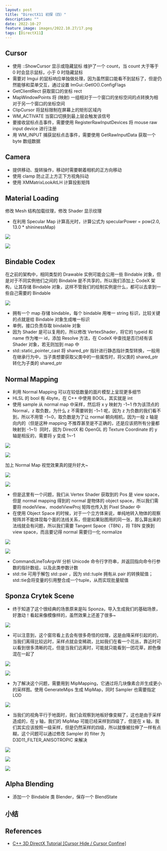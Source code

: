 ```yaml
---
layout: post
title: "DirectX11 初探（四）"
description: ""
date: 2022-10-27
feature_image: images/2022.10.27/17.png
tags: [DirectX11]
---
```


<!--more-->

## Cursor

- 使用 ::ShowCursor 显示或隐藏鼠标 维护了一个 count，当 count 大于等于 0 时会显示鼠标，小于 0 时隐藏鼠标
- 需要对 Imgui 的鼠标响应单独做处理，因为虽然窗口能看不到鼠标了，但是仍然能够和菜单交互，通过设置 ImGui::GetIO().ConfigFlags
- GetClientRect 获取窗口的坐标 rect
- MapWindowPoints 将 (映射) 一组相对于一个窗口的坐标空间的点转换为相对于另一个窗口的坐标空间
- ClipCursor 将鼠标限制在屏幕上的矩形区域内
- WM_ACTIVATE 当窗口切换到最上层会触发该信号
- 要接收鼠标点击事件，需要使用 RegisterRawInputDevices 将 mouse raw input device 进行注册
- 用 WM_INPUT 捕获鼠标点击事件，需要使用 GetRawInputData 获取一个 byte 数组数据

## Camera

- 提供移动、旋转操作，移动时需要朝着相机的正方向移动
- 使用 clamp 防止正上方正下方视角抖动
- 使用 XMMatrixLookAtLH 计算投影矩阵

## Material Loading

修改 Mesh 结构加载纹理，修改 Shader 显示纹理

- 在利用 Specular Map 计算高光时，计算公式为 specularPower = pow(2.0, 13.0 * shininessMap)

![](../images/2022.10.27/0.png)

![](../images/2022.10.27/3.png)

## Bindable Codex

在之前的架构中，相同类型的 Drawable 实例可能会公用一些 Bindable 对象，但是对于不同实例他们之间的 Bindable 是不共享的，所以我们添加上 CodeX 架构，让其存储 Bindable 对象，这样不管我们的绘制实例是什么，都可以去拿到一些自己需要的 Bindable

![](../images/2022.10.27/2.png)

- 拥有一个 map 存储 bindable，每个 bindable 用唯一 string 标识，比较关键的点就是给 Bindable 对象生成唯一标识
- 单例，接口负责存取 bindable 对象
- 因为 Shader 是可以复用的，所以修改 VertexShader，将它的 typeid 和 name 作为唯一 id，添加 Resolve 方法，在 CodeX 中查找是否已经有该 Shader 对象，若无则加到 map 中
- std::static_pointer_cast 将 shared_ptr 指针进行静态指针类型转换，一般用在继承行为中，当子类想要获取父类中的一些属性时，将父类的 shared_ptr 转化为子类的 shared_ptr

## Normal Mapping

- 利用 Normal Mapping 可以在较低数量的面片模型上呈现更多细节
- HLSL 的 bool 有 4byte，在 C++ 中使用 BOOL，其实就是 int
- 使用 sample 从 normal map 中采样，然后将 x y 映射为 -1~1 作为该顶点的 Normal，z 取负数，为什么 z 不需要转到 -1~1 呢，因为 z 为负数的我们看不到，所以不用管 -1~0，取负数是为了让 normal 朝向相机，因为一般 z 轴是向内的（但是这种 mapping 不推荐甚至是不正确的，还是应该把所有分量都映射到 -1~1）同时，因为 DirectX 和 OpenGL 的 Texture Coordinate 的 y 轴是相反的，需要将 y 变成 1~-1

![](../images/2022.10.27/4.png)

![](../images/2022.10.27/5.png)

加上 Normal Map 视觉效果真的提升好大~

![](../images/2022.10.27/6.png)

![](../images/2022.10.27/7.png)

- 但是这里有一个问题，我们从 Vertex Shader 获取到的 Pos 是 view space，但是 normal mapping 得到的 normal 是物体的 object space，所以我们需要将 modelView、modelViewProj 矩阵也传入到 Pixel Shader 中
- 在使用 Object Space 的时候，对于一个立方体来说，单纯地转入物体的观察矩阵并不能体现每个面的法线关系，但是如果贴图用的同一张，那么算出来的法线就会有问题，所以我们需要 Tangent Space（TBN），将 TBN 变换到 view space，而且要记得 normal 需要归一化 normalize

![](../images/2022.10.27/8.png)

![](../images/2022.10.27/9.png)

- CommandLineToArgvW 分析 Unicode 命令行字符串，并返回指向命令行参数的指针数组，以及此类参数计数
- std::tie 可用于解包 std::pair ，因为 std::tuple 拥有从 pair 的转换赋值；std::tie会将变量的引用整合成一个tuple，从而实现批量赋值

## Sponza Crytek Scene

- 终于知道了这个很经典的场景原来是叫 Sponza，导入生成我们的基础场景，好激动！看起来像模像样的，虽然效果上还差了很多~

![](../images/2022.10.27/10.png)

- 可以注意到，这个窗帘看上去会有很多奇怪的纹理，这是由降采样引起的的，当我们离得比较远时，采样点就会变稀疏，比如我们在看一个花丛，靠近时可以看到很多清晰的花，但是当我们远离时，可能就只能看到一团花草，颜色像混在一起了

![](../images/2022.10.27/11.png)

![](../images/2022.10.27/12.png)

- 为了解决这个问题，需要用到 MipMapping，它通过将几块像素合并生成更小的采样图。使用 GenerateMips 生成 MipMap，同时 Sampler 也需要指定 LOD

![](../images/2022.10.27/13.png)

- 当我们的视角平行于地面时，我们会观察到地板好像变糊了，这也是由于采样造成的，在 y 轴，我们的 MipMap 可能已经采样到四级了，但是在 x 轴，我们其实应该按照一级采样，但是仍然采样的四级，所以就像被拉伸了一样有点糊，这个问题可以通过修改 Sampler 的 fliter 为 D3D11_FILTER_ANISOTROPIC 来解决

![](../images/2022.10.27/16.png)

![](../images/2022.10.27/14.png)

![](../images/2022.10.27/15.png)

## Alpha Blending

- 添加一个 Bindable 类 Blender，保存一个 BlendState








## 小结



## References

- [C++ 3D DirectX Tutorial [Cursor Hide / Cursor Confine]](https://www.youtube.com/watch?v=RQTBTfjs7GM&list=PLqCJpWy5Fohd3S7ICFXwUomYW0Wv67pDD&index=36)
